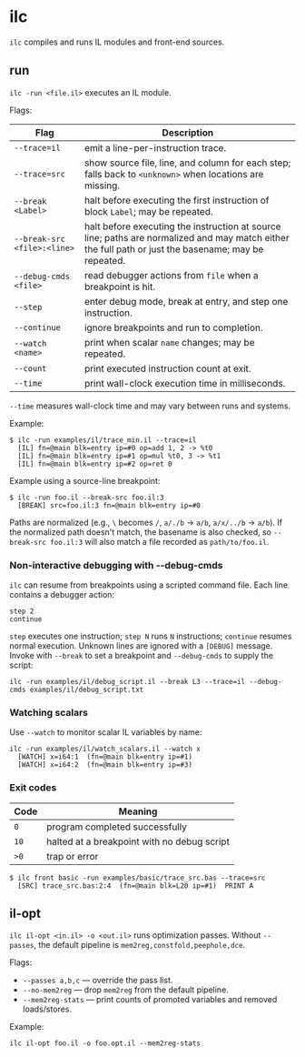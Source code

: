 # ilc

`ilc` compiles and runs IL modules and front-end sources.

## run

`ilc -run <file.il>` executes an IL module.

Flags:

| Flag | Description |
| ---- | ----------- |
| `--trace=il` | emit a line-per-instruction trace. |
| `--trace=src` | show source file, line, and column for each step; falls back to `<unknown>` when locations are missing. |
| `--break <Label>` | halt before executing the first instruction of block `Label`; may be repeated. |
| `--break-src <file>:<line>` | halt before executing the instruction at source line; paths are normalized and may match either the full path or just the basename; may be repeated. |
| `--debug-cmds <file>` | read debugger actions from `file` when a breakpoint is hit. |
| `--step` | enter debug mode, break at entry, and step one instruction. |
| `--continue` | ignore breakpoints and run to completion. |
| `--watch <name>` | print when scalar `name` changes; may be repeated. |
| `--count` | print executed instruction count at exit. |
| `--time` | print wall-clock execution time in milliseconds. |

`--time` measures wall-clock time and may vary between runs and systems.

Example:

```
$ ilc -run examples/il/trace_min.il --trace=il
  [IL] fn=@main blk=entry ip=#0 op=add 1, 2 -> %t0
  [IL] fn=@main blk=entry ip=#1 op=mul %t0, 3 -> %t1
  [IL] fn=@main blk=entry ip=#2 op=ret 0
```

Example using a source-line breakpoint:

```
$ ilc -run foo.il --break-src foo.il:3
  [BREAK] src=foo.il:3 fn=@main blk=entry ip=#0
```

Paths are normalized (e.g., `\` becomes `/`, `a/./b` → `a/b`, `a/x/../b` → `a/b`).
If the normalized path doesn't match, the basename is also checked, so `--break-src foo.il:3`
will also match a file recorded as `path/to/foo.il`.

### Non-interactive debugging with --debug-cmds

`ilc` can resume from breakpoints using a scripted command file. Each line
contains a debugger action:

```
step 2
continue
```

`step` executes one instruction; `step N` runs `N` instructions; `continue`
resumes normal execution. Unknown lines are ignored with a `[DEBUG]` message.
Invoke with `--break` to set a breakpoint and `--debug-cmds` to supply the
script:

```
ilc -run examples/il/debug_script.il --break L3 --trace=il --debug-cmds examples/il/debug_script.txt
```

### Watching scalars

Use `--watch` to monitor scalar IL variables by name:

```
ilc -run examples/il/watch_scalars.il --watch x
  [WATCH] x=i64:1  (fn=@main blk=entry ip=#1)
  [WATCH] x=i64:2  (fn=@main blk=entry ip=#3)
```

### Exit codes

| Code | Meaning |
| ---- | ------- |
| `0` | program completed successfully |
| `10` | halted at a breakpoint with no debug script |
| `>0` | trap or error |

```
$ ilc front basic -run examples/basic/trace_src.bas --trace=src
  [SRC] trace_src.bas:2:4  (fn=@main blk=L20 ip=#1)  PRINT A
```

## il-opt

`ilc il-opt <in.il> -o <out.il>` runs optimization passes. Without
`--passes`, the default pipeline is `mem2reg,constfold,peephole,dce`.

Flags:

- `--passes a,b,c` — override the pass list.
- `--no-mem2reg` — drop `mem2reg` from the default pipeline.
- `--mem2reg-stats` — print counts of promoted variables and removed
  loads/stores.

Example:

```
ilc il-opt foo.il -o foo.opt.il --mem2reg-stats
```


